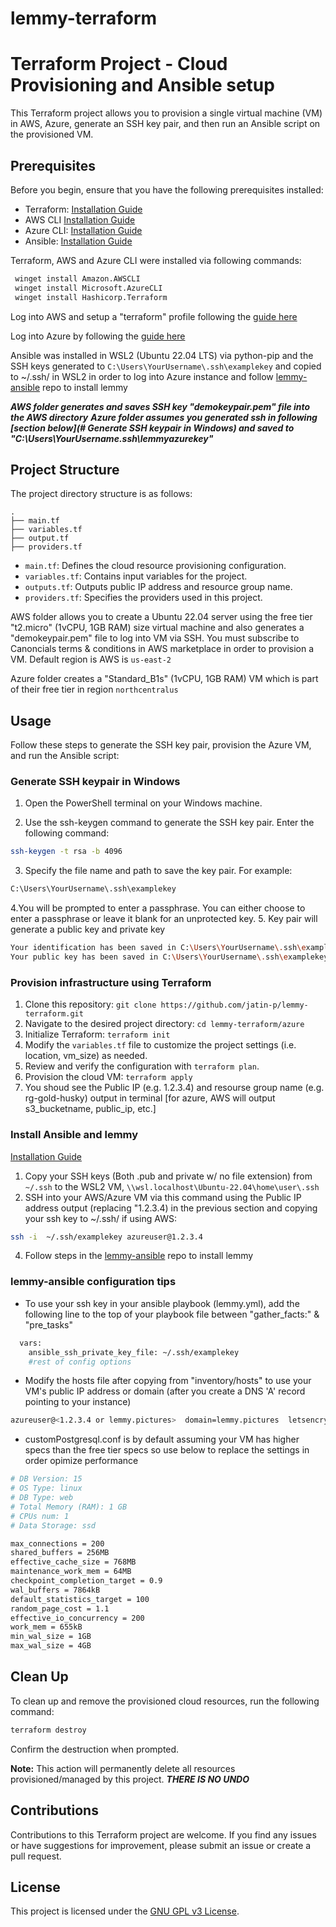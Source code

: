 # lemmy-terraform
 
# Terraform Project - Cloud Provisioning and Ansible setup

This Terraform project allows you to provision a single virtual machine (VM) in AWS, Azure, generate an SSH key pair, and then run an Ansible script on the provisioned VM.

## Prerequisites

Before you begin, ensure that you have the following prerequisites installed:

- Terraform: [Installation Guide](https://learn.hashicorp.com/tutorials/terraform/install-cli)
- AWS CLI [Installation Guide](https://docs.aws.amazon.com/cli/latest/userguide/getting-started-install.html)
- Azure CLI: [Installation Guide](https://docs.microsoft.com/en-us/cli/azure/install-azure-cli)
- Ansible: [Installation Guide](https://docs.ansible.com/ansible/latest/installation_guide/index.html)

 Terraform, AWS and Azure CLI were installed via following commands:
```bash
 winget install Amazon.AWSCLI
 winget install Microsoft.AzureCLI
 winget install Hashicorp.Terraform
```
Log into AWS and setup a "terraform" profile following the [guide here](https://docs.aws.amazon.com/cli/latest/userguide/cli-configure-files.html)

Log into Azure by following the [guide here](https://learn.microsoft.com/en-us/cli/azure/get-started-with-azure-cli)

Ansible was installed in WSL2 (Ubuntu 22.04 LTS)  via python-pip and the SSH keys generated to ```C:\Users\YourUsername\.ssh\examplekey``` and copied to ~/.ssh/ in WSL2 in order to log into Azure instance and follow [lemmy-ansible](https://github.com/LemmyNet/lemmy-ansible) repo to install lemmy

***AWS folder generates and saves SSH key "demokeypair.pem" file into the AWS directory***
***Azure folder assumes you generated ssh in following [section below](# Generate SSH keypair in Windows) and saved to "C:\Users\YourUsername\.ssh\lemmyazurekey"***
 
 ## Project Structure

The project directory structure is as follows:

```
.
├── main.tf
├── variables.tf
├── output.tf
├── providers.tf
```

- `main.tf`: Defines the cloud resource provisioning configuration.
- `variables.tf`: Contains input variables for the project.
- `outputs.tf`: Outputs public IP address and resource group name.
- `providers.tf`: Specifies the providers used in this project.

AWS folder allows you to create a Ubuntu 22.04 server using the free tier "t2.micro" (1vCPU, 1GB RAM) size virtual machine and also generates a "demokeypair.pem" file to log into VM via SSH. You must subscribe to Canoncials terms & conditions in AWS marketplace in order to provision a VM. Default region is AWS is ```us-east-2```

Azure folder creates a "Standard_B1s" (1vCPU, 1GB RAM) VM which is part of their free tier in region ```northcentralus```
## Usage

Follow these steps to generate the SSH key pair, provision the Azure VM, and run the Ansible script:

### Generate SSH keypair in Windows
1. Open the PowerShell terminal on your Windows machine.

2. Use the ssh-keygen command to generate the SSH key pair. Enter the following command:
```bash
ssh-keygen -t rsa -b 4096
```
3. Specify the file name and path to save the key pair. For example:
```bash
C:\Users\YourUsername\.ssh\examplekey
```
4.You will be prompted to enter a passphrase. You can either choose to enter a passphrase or leave it blank for an unprotected key.
5.  Key pair will generate a public key and private key
```bash
Your identification has been saved in C:\Users\YourUsername\.ssh\examplekey.
Your public key has been saved in C:\Users\YourUsername\.ssh\examplekey.pub.
```

### Provision infrastructure using Terraform

1. Clone this repository: `git clone https://github.com/jatin-p/lemmy-terraform.git`
2. Navigate to the desired project directory: `cd lemmy-terraform/azure`
3. Initialize Terraform: `terraform init`
4. Modify the `variables.tf` file to customize the project settings (i.e. location, vm_size) as needed.
5. Review and verify the configuration with `terraform plan`.
6. Provision the cloud VM: `terraform apply`
7. You shoud  see the Public IP (e.g. 1.2.3.4) and resourse group name (e.g. rg-gold-husky) output in terminal [for azure, AWS will output s3_bucketname, public_ip, etc.]


### Install Ansible and  lemmy
[Installation Guide](https://docs.ansible.com/ansible/latest/installation_guide/intro_installation.html#installing-and-upgrading-ansible)
1.  Copy your SSH keys (Both .pub and private w/ no file extension) from ```~/.ssh``` to the WSL2 VM, ```\\wsl.localhost\Ubuntu-22.04\home\user\.ssh```
2.  SSH into your AWS/Azure VM via this command using the Public IP address output (replacing "1.2.3.4) in the previous section and copying your ssh key to ~/.ssh/ if using AWS:
``` bash
ssh -i  ~/.ssh/examplekey azureuser@1.2.3.4
```
4. Follow steps in the [lemmy-ansible](https://github.com/LemmyNet/lemmy-ansible) repo to install  lemmy

### lemmy-ansible configuration tips
- To use your ssh key in your ansible playbook (lemmy.yml), add the following line to the top of your playbook file between "gather_facts:" & "pre_tasks"
```bash
  vars:
    ansible_ssh_private_key_file: ~/.ssh/examplekey
    #rest of config options
```
- Modify the hosts file after copying from "inventory/hosts" to use your VM's public IP address or domain (after you create a DNS 'A' record pointing to your instance)
```bash
azureuser@<1.2.3.4 or lemmy.pictures>  domain=lemmy.pictures  letsencrypt_contact_email= example@email.com
```
- customPostgresql.conf is by default assuming your VM has higher specs than the free tier specs so use below to replace the settings in order opimize performance
```bash
# DB Version: 15
# OS Type: linux
# DB Type: web
# Total Memory (RAM): 1 GB
# CPUs num: 1
# Data Storage: ssd

max_connections = 200
shared_buffers = 256MB
effective_cache_size = 768MB
maintenance_work_mem = 64MB
checkpoint_completion_target = 0.9
wal_buffers = 7864kB
default_statistics_target = 100
random_page_cost = 1.1
effective_io_concurrency = 200
work_mem = 655kB
min_wal_size = 1GB
max_wal_size = 4GB
```
## Clean Up

To clean up and remove the provisioned cloud resources, run the following command:

```bash
terraform destroy
```

Confirm the destruction when prompted.

**Note:** This action will permanently delete all resources provisioned/managed by this project. 
***THERE IS NO UNDO***

## Contributions

Contributions to this Terraform project are welcome. If you find any issues or have suggestions for improvement, please submit an issue or create a pull request.

## License

This project is licensed under the [GNU GPL v3 License]([LICENSE](https://github.com/jatin-p/lemmy-terraform/blob/main/LICENSE)).

